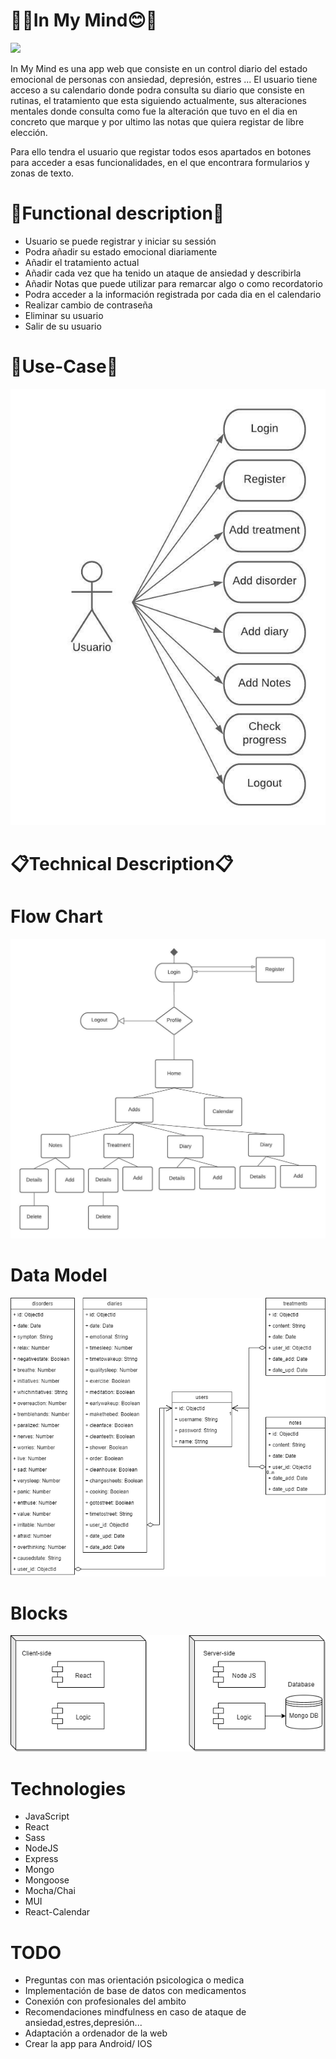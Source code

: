 # 🧠😊In My Mind😊🧠

![](https://media0.giphy.com/media/nF9QkLDTfsuOyUx4EF/giphy.gif?cid=790b76116e48598a3899d2bd265eb09035a970e43538d9b6&rid=giphy.gif&ct=g)

In My Mind es una app web que consiste en un control diario del estado emocional de personas con ansiedad, depresión, estres ...
El usuario tiene acceso a su calendario donde podra consulta su diario que consiste en rutinas, el tratamiento que esta siguiendo actualmente, sus alteraciones mentales donde consulta como fue la alteración que tuvo en el dia en concreto que marque y por ultimo las notas que quiera registar de libre elección.

Para ello tendra el usuario que registar todos esos apartados en botones para acceder a esas funcionalidades, en el que encontrara formularios y zonas de texto.

# 📅Functional description📅

- Usuario se puede registrar y iniciar su sessión
- Podra añadir su estado emocional diariamente
- Añadir el tratamiento actual
- Añadir cada vez que ha tenido un ataque de ansiedad y describirla 
- Añadir Notas que puede utilizar para remarcar algo o como recordatorio
- Podra acceder a la información registrada por cada dia en el calendario
- Realizar cambio de contraseña
- Eliminar su usuario
- Salir de su usuario

# 🧘Use-Case🧘

![](./images/Use-case.jpeg)

# 📋Technical Description📋

# Flow Chart
![](./images/Flow-chart.jpeg)

# Data Model
![](./images/Data-model.png)


# Blocks
![](./images/blocks.png)

# Technologies
- JavaScript
- React
- Sass
- NodeJS
- Express
- Mongo
- Mongoose
- Mocha/Chai
- MUI
- React-Calendar

# TODO
- Preguntas con mas orientación psicologica o medica
- Implementación de base de datos con medicamentos
- Conexión con profesionales del ambito
- Recomendaciones mindfulness en caso de ataque de ansiedad,estres,depresión...
- Adaptación a ordenador de la web
- Crear la app para Android/ IOS